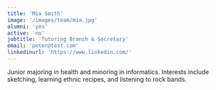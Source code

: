 ```yaml
---
title: 'Mia Smith'
image: '/images/team/mia.jpg'
alumni: 'yes'
active: 'no'
jobtitle: 'Tutoring Branch & Secretary'
email: 'peter@test.com'
linkedinurl: 'https://www.linkedin.com/'
---
```


Junior majoring in health and minoring in informatics. Interests include sketching, learning ethnic recipes, and listening to rock bands.

